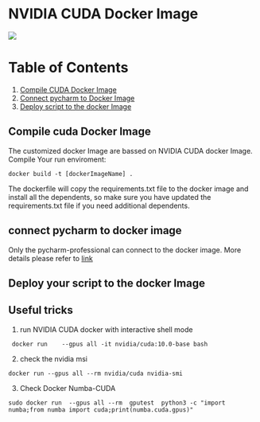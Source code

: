 # NVIDIA CUDA Docker Image 

![](https://cloud.githubusercontent.com/assets/3028125/12213714/5b208976-b632-11e5-8406-38d379ec46aa.png)

# Table of Contents
1. [Compile CUDA Docker Image](#compile-cuda-docker-image)
2. [Connect pycharm to Docker Image](#connect-pycharm-to-docker-image)
3. [Deploy script to the docker Image](#deploy-your-script-to-the-docker-image)


## Compile cuda Docker Image
The customized docker Image are bassed on NVIDIA CUDA docker Image. Compile Your run enviroment:

```shell script
docker build -t [dockerImageName] .
```
The dockerfile will copy the requirements.txt file to the docker image and install all the dependents, so make sure you have updated the requirements.txt file if you need additional dependents. 

## connect pycharm to docker image 
Only the pycharm-professional can connect to the docker image. More details please refer to [link](../../dockerit/README.md)

 
## Deploy your script to the docker Image


## Useful tricks

1. run NVIDIA CUDA docker with interactive shell mode 
```shell script
 docker run    --gpus all -it nvidia/cuda:10.0-base bash
```

2. check the nvidia msi 
```shell script
docker run --gpus all --rm nvidia/cuda nvidia-smi
```

3. Check Docker Numba-CUDA
```shell script
sudo docker run  --gpus all --rm  gputest  python3 -c "import numba;from numba import cuda;print(numba.cuda.gpus)"
```
